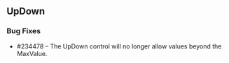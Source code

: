 ﻿## UpDown

### Bug Fixes

* \#234478 – The UpDown control will no longer allow values beyond the MaxValue.